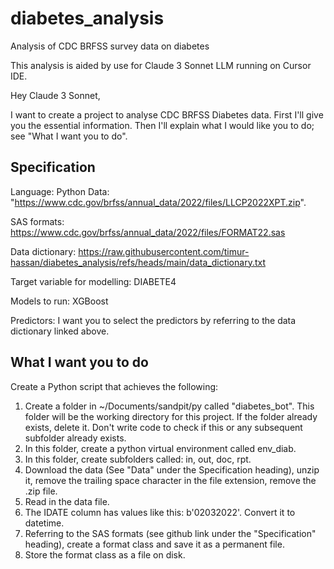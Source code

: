 # diabetes_analysis
Analysis of CDC BRFSS survey data on diabetes

This analysis is aided by use for Claude 3 Sonnet LLM running on Cursor IDE.


Hey Claude 3 Sonnet,

I want to create a project to analyse CDC BRFSS Diabetes data. First I'll give you the essential information. Then I'll explain what I would like you to do; see "What I want you to do".

## Specification
Language: Python
Data: "https://www.cdc.gov/brfss/annual_data/2022/files/LLCP2022XPT.zip".

SAS formats: https://www.cdc.gov/brfss/annual_data/2022/files/FORMAT22.sas

Data dictionary: https://raw.githubusercontent.com/timur-hassan/diabetes_analysis/refs/heads/main/data_dictionary.txt

Target variable for modelling: DIABETE4

Models to run: XGBoost

Predictors: I want you to select the predictors by referring to the data dictionary linked above.


## What I want you to do
Create a Python script that achieves the following:

1. Create a folder in ~/Documents/sandpit/py called "diabetes_bot". This folder will be the working directory for this project. If the folder already exists, delete it. Don't write code to check if this or any subsequent subfolder already exists.
3. In this folder, create a python virtual environment called env_diab.
4. In this folder, create subfolders called: in, out, doc, rpt.
5. Download the data (See "Data" under the Specification heading), unzip it, remove the trailing space character in the file extension, remove the .zip file.
6. Read in the data file.
7. The IDATE column has values like this: b'02032022'. Convert it to datetime.
8. Referring to the SAS formats (see github link under the "Specification" heading), create a format class and save it as a permanent file.
9. Store the format class as a file on disk.
